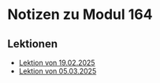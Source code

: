# Notizen zu Modul 164

## Lektionen
- [Lektion von 19.02.2025](/M164/docs/19-02-2025/page.md)
- [Lektion von 05.03.2025](/M164/docs/05-03-2025/page.md)
